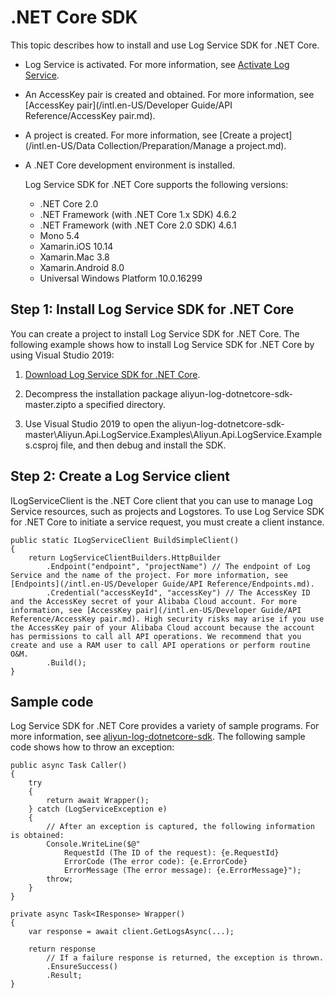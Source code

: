 # .NET Core SDK

This topic describes how to install and use Log Service SDK for .NET Core.

-   Log Service is activated. For more information, see [Activate Log Service](https://www.aliyun.com/product/sls?spm=5176.7933691.J_8058803260.20.3eeb2a665LA0eU).
-   An AccessKey pair is created and obtained. For more information, see [AccessKey pair](/intl.en-US/Developer Guide/API Reference/AccessKey pair.md).
-   A project is created. For more information, see [Create a project](/intl.en-US/Data Collection/Preparation/Manage a project.md).
-   A .NET Core development environment is installed.

    Log Service SDK for .NET Core supports the following versions:

    -   .NET Core 2.0
    -   .NET Framework \(with .NET Core 1.x SDK\) 4.6.2
    -   .NET Framework \(with .NET Core 2.0 SDK\) 4.6.1
    -   Mono 5.4
    -   Xamarin.iOS 10.14
    -   Xamarin.Mac 3.8
    -   Xamarin.Android 8.0
    -   Universal Windows Platform 10.0.16299

## Step 1: Install Log Service SDK for .NET Core

You can create a project to install Log Service SDK for .NET Core. The following example shows how to install Log Service SDK for .NET Core by using Visual Studio 2019:

1.  [Download Log Service SDK for .NET Core](https://github.com/aliyun/aliyun-log-dotnetcore-sdk).

2.  Decompress the installation package aliyun-log-dotnetcore-sdk-master.zipto a specified directory.

3.  Use Visual Studio 2019 to open the aliyun-log-dotnetcore-sdk-master\\Aliyun.Api.LogService.Examples\\Aliyun.Api.LogService.Examples.csproj file, and then debug and install the SDK.


## Step 2: Create a Log Service client

ILogServiceClient is the .NET Core client that you can use to manage Log Service resources, such as projects and Logstores. To use Log Service SDK for .NET Core to initiate a service request, you must create a client instance.

```
public static ILogServiceClient BuildSimpleClient()
{
    return LogServiceClientBuilders.HttpBuilder
        .Endpoint("endpoint", "projectName") // The endpoint of Log Service and the name of the project. For more information, see [Endpoints](/intl.en-US/Developer Guide/API Reference/Endpoints.md).
        .Credential("accessKeyId", "accessKey") // The AccessKey ID and the AccessKey secret of your Alibaba Cloud account. For more information, see [AccessKey pair](/intl.en-US/Developer Guide/API Reference/AccessKey pair.md). High security risks may arise if you use the AccessKey pair of your Alibaba Cloud account because the account has permissions to call all API operations. We recommend that you create and use a RAM user to call API operations or perform routine O&M.
        .Build();
}
```

## Sample code

Log Service SDK for .NET Core provides a variety of sample programs. For more information, see [aliyun-log-dotnetcore-sdk](https://github.com/aliyun/aliyun-log-dotnetcore-sdk). The following sample code shows how to throw an exception:

```
public async Task Caller()
{
    try
    {
        return await Wrapper();
    } catch (LogServiceException e)
    {
        // After an exception is captured, the following information is obtained: 
        Console.WriteLine($@"
            RequestId (The ID of the request): {e.RequestId}
            ErrorCode (The error code): {e.ErrorCode}
            ErrorMessage (The error message): {e.ErrorMessage}");
        throw;
    }
}

private async Task<IResponse> Wrapper()
{
    var response = await client.GetLogsAsync(...);

    return response
        // If a failure response is returned, the exception is thrown.
        .EnsureSuccess()
        .Result;
}
```

